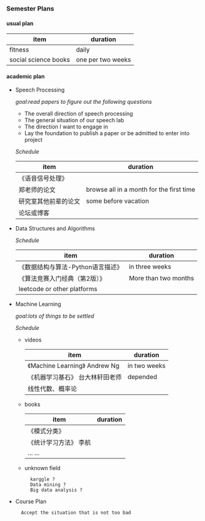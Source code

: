 ### Semester Plans

#### usual plan

item|duration
---|---
fitness|daily
social science books|one per two weeks

#### academic plan

- Speech Processing

    _goal:read papers to figure out the following questions_

    - The overall direction of speech processing
    - The general situation of our speech lab
    - The direction I want to engage in
    - Lay the foundation to publish a paper or  be admitted to enter into project

    _Schedule_

    item|duration
    ---|---
    《语音信号处理》|
    郑老师的论文|browse all in a month for the first time
    研究室其他前辈的论文|some before vacation
    论坛或博客|

- Data Structures and Algorithms

    _Schedule_

    item|duration
    ---|---
    《数据结构与算法-Python语言描述》|in three weeks
    《算法竞赛入门经典（第2版）》|More than two months
    leetcode or other platforms|

- Machine Learning

    _goal:lots of things to be settled_

    _Schedule_

    * videos

        item|duration
        ---|---
        《Machine Learning》  Andrew Ng|in two weeks
        《机器学习基石》 台大林轩田老师|depended
        线性代数、概率论|

    * books

        item|duration
        ---|---
        《模式分类》|
        《统计学习方法》 李航|
        ... ...|

    * unknown field

            karggle ?
            Data mining ?
            Big data analysis ?

- Course Plan

        Accept the situation that is not too bad

